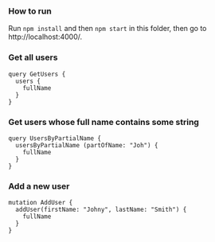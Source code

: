 ### How to run
Run `npm install` and then `npm start` in this folder, 
then go to http://localhost:4000/.

### Get all users
```qraphql
query GetUsers {
  users {
    fullName
  }
}
```

### Get users whose full name contains some string
```qraphql
query UsersByPartialName {
  usersByPartialName (partOfName: "Joh") {
    fullName
  }
}
```

### Add a new user
```qraphql
mutation AddUser {
  addUser(firstName: "Johny", lastName: "Smith") {
    fullName
  }
}
```
